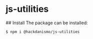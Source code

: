 # js-utilities

## Install
The package can be installed:

```shell
$ npm i @hackdanismo/js-utilities
```